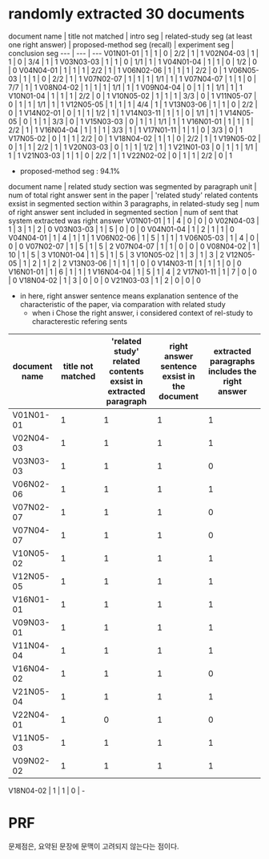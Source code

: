 # randomly extracted 30 documents
document name | title not matched | intro seg | related-study seg (at least one right answer) | proposed-method seg (recall) | experiment seg | conclusion seg
--- | --- | ---
V01N01-01 | 1 | 1 | 0 | 2/2 | 1 | 1 
V02N04-03 | 1 | 1 | 0 | 3/4 | 1 | 1
V03N03-03 | 1 | 1 | 0 | 1/1 | 1 | 1
V04N01-04 | 1 | 1 | 0 | 1/2 | 0 | 0
V04N04-01 | 1 | 1 | 1 | 2/2 | 1 | 1
V06N02-06 | 1 | 1 | 1 | 2/2 | 0 | 1
V06N05-03 | 1 | 1 | 0 | 2/2 | 1 | 1
V07N02-07 | 1 | 1 | 1 | 1/1 | 1 | 1
V07N04-07 | 1 | 1 | 0 | 7/7 | 1 | 1
V08N04-02 | 1 | 1 | 1 | 1/1 | 1 | 1
V09N04-04 | 0 | 1 | 1 | 1/1 | 1 | 1 <!--A+C:2 A:1-->
V10N01-04 | 1 | 1 | 1 | 2/2 | 0 | 1
V10N05-02 | 1 | 1 | 1 | 3/3 | 0 | 1
V11N05-07 | 0 | 1 | 1 | 1/1 | 1 | 1 <!--1 1-->
V12N05-05 | 1 | 1 | 1 | 4/4 | 1 | 1
V13N03-06 | 1 | 1 | 0 | 2/2 | 0 | 1
V14N02-01 | 0 | 1 | 1 | 1/2 | 1 | 1 <!--0 0-->
V14N03-11 | 1 | 1 | 0 | 1/1 | 1 | 1
V14N05-05 | 0 | 1 | 1 | 3/3 | 0 | 1 <!--2 0-->
V15N03-03 | 0 | 1 | 1 | 1/1 | 1 | 1 <!--1 1-->
V16N01-01 | 1 | 1 | 1 | 2/2 | 1 | 1
V16N04-04 | 1 | 1 | 1 | 3/3 | 1 | 1
V17N01-11 | 1 | 1 | 0 | 3/3 | 0 | 1
V17N05-02 | 0 | 1 | 1 | 2/2 | 0 | 1 <!--1 1-->
V18N04-02 | 1 | 1 | 0 | 2/2 | 1 | 1
V19N05-02 | 0 | 1 | 1 | 2/2 | 1 | 1 <!--6 1-->
V20N03-03 | 0 | 1 | 1 | 1/2 | 1 | 1 <!--3 3-->
V21N01-03 | 0 | 1 | 1 | 1/1 | 1 | 1 <!--2 0-->
V21N03-03 | 1 | 1 | 0 | 2/2 | 1 | 1
V22N02-02 | 0 | 1 | 1 | 2/2 | 0 | 1 <!--7 0-->

- proposed-method seg : 94.1%

document name | related study section was segmented by paragraph unit | num of total right answer sent in the paper | 'related study' related contents exsist in segmented section within 3 paragraphs, in related-study seg | num of right answer sent included in segmented section | num of sent that system extracted was right answer
V01N01-01 | 1 | 4 | 0 | 0 | 0
V02N04-03 | 1 | 3 | 1 | 2 | 0
V03N03-03 | 1 | 5 | 0 | 0 | 0
V04N01-04 | 1 | 2 | 1 | 1 | 0
V04N04-01 | 1 | 4 | 1 | 1 | 1
V06N02-06 | 1 | 5 | 1 | 1 | 1
V06N05-03 | 1 | 4 | 0 | 0 | 0
V07N02-07 | 1 | 5 | 1 | 5 | 2
V07N04-07 | 1 | 1 | 0 | 0 | 0
V08N04-02 | 1 | 10 | 1 | 5 | 3
V10N01-04 | 1 | 5 | 1 | 5 | 3 
V10N05-02 | 1 | 3 | 1 | 3 | 2
V12N05-05 | 1 | 2 | 1 | 2 | 2
V13N03-06 | 1 | 1 | 1 | 0 | 0
V14N03-11 | 1 | 1 | 1 | 0 | 0
V16N01-01 | 1 | 6 | 1 | 1 | 1
V16N04-04 | 1 | 5 | 1 | 4 | 2
V17N01-11 | 1 | 7 | 0 | 0 | 0
V18N04-02 | 1 | 3 | 0 | 0 | 0
V21N03-03 | 1 | 2 | 0 | 0 | 0

- in here, right answer sentence means explanation sentence of the characteristic of the paper, via comparation with related study
	- when i Chose the right answer, i considered context of rel-study to characterestic refering sents

document name | title not matched | 'related study' related contents exsist in extracted paragraph | right answer sentence exsist in the document | extracted paragraphs includes the right answer
--- | --- | --- | --- | ---
V01N01-01 | 1 | 1 | 1 | 1
V02N04-03 | 1 | 1 | 1 | 1
V03N03-03 | 1 | 1 | 1 | 0
V06N02-06 | 1 | 1 | 1 | 1
V07N02-07 | 1 | 1 | 1 | 0
V07N04-07 | 1 | 1 | 1 | 0
V10N05-02 | 1 | 1 | 1 | 1
V12N05-05 | 1 | 1 | 1 | 1
V16N01-01 | 1 | 1 | 1 | 1
V09N03-01 | 1 | 1 | 1 | 1 <!-- from [](eval_dev_data/rel_2nd_eval_dev_tex/no_rel_sec), random extracted -->
V11N04-04 | 1 | 1 | 1 | 1
V16N04-02 | 1 | 1 | 1 | 0
V21N05-04 | 1 | 1 | 1 | 1
V22N04-01 | 1 | 0 | 1 | 0
V11N05-03 | 1 | 1 | 1 | 1 <!-- from [](eval_dev_data/rel_2nd_eval_dev_tex/old_no_rel_sec) -->
V09N02-02 | 1 | 1 | 1 | 1

V18N04-02 | 1 | 1 | 0 | - <!-- ignore this documents since doesn't have right answer in the document -->

# PRF

문제점은, 요약된 문장에 문맥이 고려되지 않는다는 점이다.
